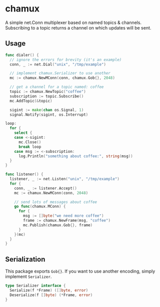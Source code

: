 # chamux
A simple net.Conn multiplexer based on named topics & channels. Subscribing to a topic returns a channel on which updates will be sent.

## Usage
```go
func dialer() {
  // ignore the errors for brevity (it's an example)
  conn, _ := net.Dial("unix", "/tmp/example")

  // implement chamux.Serializer to use another
  mc := chamux.NewMConn(conn, chamux.Gob{}, 2048)

  // get a channel for a topic named: coffee
  topic := chamux.NewTopic("coffee")
  subscription := topic.Subscribe()
  mc.AddTopic(&topic)

  sigint := make(chan os.Signal, 1)
  signal.Notify(sigint, os.Interrupt)

loop:
  for {
    select {
    case <-sigint:
      mc.Close()
      break loop
    case msg := <-subscription:
      log.Println("something about coffee:", string(msg))
  }
}

func listener() {
  listener, _ := net.Listen("unix", "/tmp/example")
  for {
    conn, _ := listener.Accept()
    mc := chamux.NewMConn(conn, 2048)

    // send lots of messages about coffee
    go func(chamux.MConn) {
      for {
        msg := []byte("we need more coffee")
        frame := chamux.NewFrame(msg, "coffee")
        mc.Publish(chamux.Gob{}, frame)
      }
    }(mc)
  }
}
```

## Serialization
This package exports `Gob{}`. If you want to use another encoding, simply implement `Serializer`.
```go
type Serializer interface {
  Serialize(f *Frame) ([]byte, error)
  Deserialize(f []byte) (*Frame, error)
}
```

